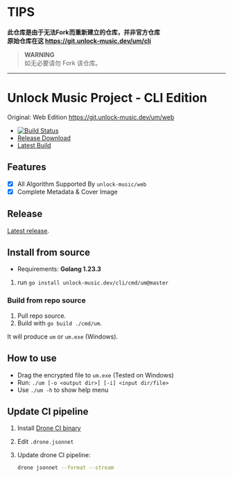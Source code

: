 # TIPS  
**此仓库是由于无法Fork而重新建立的仓库，并非官方仓库**  
**原始仓库在这 https://git.unlock-music.dev/um/cli**    

> **WARNING**  
> 如无必要请勿 Fork 该仓库。  

  ---  

# Unlock Music Project - CLI Edition

Original: Web Edition https://git.unlock-music.dev/um/web

- [![Build Status](https://ci.unlock-music.dev/api/badges/um/cli/status.svg)](https://ci.unlock-music.dev/um/cli)
- [Release Download](https://git.unlock-music.dev/um/cli/releases/latest)
- [Latest Build](https://git.unlock-music.dev/um/-/packages/generic/cli-build/)

## Features

- [x] All Algorithm Supported By `unlock-music/web`
- [x] Complete Metadata & Cover Image

## Release

[Latest release](https://git.unlock-music.dev/um/cli/releases/latest).

## Install from source

- Requirements: **Golang 1.23.3**

1. run `go install unlock-music.dev/cli/cmd/um@master`

### Build from repo source

1. Pull repo source.
2. Build with `go build ./cmd/um`.

It will produce `um` or `um.exe` (Windows).

## How to use

- Drag the encrypted file to `um.exe` (Tested on Windows)
- Run: `./um [-o <output dir>] [-i] <input dir/file>`
- Use `./um -h` to show help menu

## Update CI pipeline

1. Install [Drone CI binary](https://docs.drone.io/cli/install/)
2. Edit `.drone.jsonnet`
3. Update drone CI pipeline:

   ```sh
   drone jsonnet --format --stream
   ```
